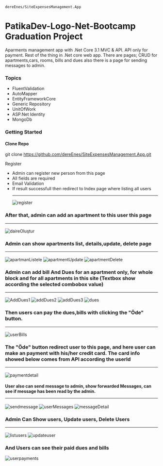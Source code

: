 ```
dereEnes/SiteExpensesManagement.App
```
# PatikaDev-Logo-Net-Bootcamp Graduation Project
Aparments management app with .Net Core 3.1 MVC & API. API only for payment. Rest of the thing in .Net core web app. There are pages; CRUD for apartments,cars, rooms, bills and dues also there is a page for sending messages to admin.

### Topics
* FluentValidation
* AutoMapper
* EntityFrameworkCore
* Generic Repository
* UnitOfWork
* ASP.Net Identity
* MongoDb

### Getting Started
#### Clone Repo
git clone https://github.com/dereEnes/SiteExpensesManagement.App.git

Register
* Admin can register new person from this page
* All fields are required
* Email Validation
* If result successfull then redirect to Index page where listing all users <hr/>
![register](https://user-images.githubusercontent.com/78616137/164430655-2da36a91-ac1b-4403-96b8-ede8df80c98b.JPG)

### After that, admin can add an apartment to this user this page <hr/>
![daireOluştur](https://user-images.githubusercontent.com/78616137/164431034-1298b758-099f-4486-8540-a247e9e9c2bc.JPG)
### Admin can show apartments list, details,update, delete page <hr/>
![apartmanListele](https://user-images.githubusercontent.com/78616137/164431736-deda35e4-2985-48aa-879d-ef908cadfe7a.JPG)
![apartmentUpdate](https://user-images.githubusercontent.com/78616137/164431878-308a178c-fc06-4c5c-849b-a754d97d3ddc.JPG)
![apartmentDelete](https://user-images.githubusercontent.com/78616137/164432030-8b7f5210-7494-410d-a101-1e13bccef4c2.JPG)
### Admin can add bill And Dues for an apartment only, for whole block and for all apartments in this site (Textbox show according the selected combobox value)<hr/>
![AddDues1](https://user-images.githubusercontent.com/78616137/164438358-5c5e99e0-5390-4c52-b5cc-1089d4b32de9.JPG)
![addDues2](https://user-images.githubusercontent.com/78616137/164438406-36cd9a7b-7876-4d0d-8c1c-7518cb3accf5.JPG)
![addDues3](https://user-images.githubusercontent.com/78616137/164438443-0f819cc4-20f4-4d01-9d34-4626a3625bd1.JPG)
![dues](https://user-images.githubusercontent.com/78616137/164439485-7c4a48ce-82fa-4acb-ab28-d743958b80ed.JPG)
### Then users can pay the dues,bills with clicking the "Öde" button. <hr/>
![userBills](https://user-images.githubusercontent.com/78616137/164439988-6ae15e12-626c-4b6c-9ee0-583cd57477c5.JPG)
### The "Öde" button redirect user to this page, and here user can make an payment with his/her credit card. The card info showed below comes from API according the userId <hr/>
![paymentdetail](https://user-images.githubusercontent.com/78616137/164440418-fc2dcf70-a8c2-4601-bb0b-029c7e1cbcdc.JPG)
#### User also can send message to admin, show forwarded Messages, can see if message has been read by the admin.<hr/>
![sendmessage](https://user-images.githubusercontent.com/78616137/164444857-a99fb972-2651-4ff1-ba7c-bca8b1f1599e.JPG)
![userMessages](https://user-images.githubusercontent.com/78616137/164445200-395d6470-4d8b-4513-80b2-9c9cdaa94f1a.JPG)
![messageDetail](https://user-images.githubusercontent.com/78616137/164445253-402c04d6-4d7b-4688-bfe3-beedb9075869.JPG)
### Admin Can Show users, Update users, Delete Users <hr/>
![listusers](https://user-images.githubusercontent.com/78616137/164453451-4a2437e6-a2c1-43ec-9a11-6a8d05e3d972.JPG)
![updateuser](https://user-images.githubusercontent.com/78616137/164453491-03736f90-2d34-475f-a807-6d88d6f61bca.JPG)
### And Users can see their paid dues and bills
![userpayments](https://user-images.githubusercontent.com/78616137/164471994-12bf3255-ba6d-4768-aef1-ffa35d98ea39.JPG)


